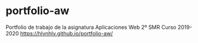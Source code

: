 # portfolio-aw
Portfolio de trabajo de la asignatura Aplicaciones Web 2º SMR Curso 2019-2020
https://hlvnhlv.github.io/portfolio-aw/
